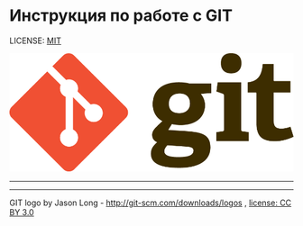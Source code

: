 # Инструкция по работе с GIT

LICENSE: [MIT](/license.md)

![git-logo](/assets/Git-Logo-2Color.png)

---




---

GIT logo by Jason Long - http://git-scm.com/downloads/logos , [license: CC BY 3.0](https://creativecommons.org/licenses/by/3.0/)